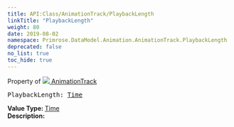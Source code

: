 ```yaml
---
title: API:Class/AnimationTrack/PlaybackLength
linkTitle: "PlaybackLength"
weight: 80
date: 2019-08-02
namespace: Primrose.DataModel.Animation.AnimationTrack.PlaybackLength
deprecated: false
no_list: true
toc_hide: true
---
```

Property of <a href="/docs/api-reference/Class/AnimationTrack"><img src="/icons/silk/film.png"/>&nbsp;AnimationTrack</a>
<pre class="method-declaration">
PlaybackLength: <a class="type" href="/docs/api-reference/DataType/Time">Time</a></pre>
<b>Value Type: </b>
<a class="type" href="/docs/api-reference/DataType/Time">Time</a>
<br/>
<b>Description: </b>